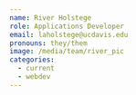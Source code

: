 ```yaml
---
name: River Holstege
role: Applications Developer
email: laholstege@ucdavis.edu
pronouns: they/them
image: /media/team/river_pic
categories:
  - current
  - webdev
---
```

